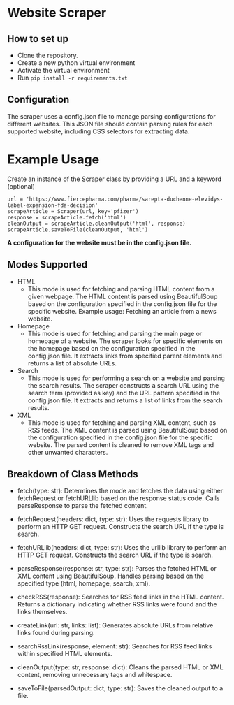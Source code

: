 # Website Scraper

## How to set up

- Clone the repository.
- Create a new python virtual environment
- Activate the virtual environment
- Run `pip install -r requirements.txt`

## Configuration
The scraper uses a config.json file to manage parsing configurations for different websites. 
This JSON file should contain parsing rules for each supported website, including CSS selectors for extracting data.

# Example Usage
Create an instance of the Scraper class by providing a URL and a keyword (optional)

```
url = 'https://www.fiercepharma.com/pharma/sarepta-duchenne-elevidys-label-expansion-fda-decision'
scrapeArticle = Scraper(url, key='pfizer')
response = scrapeArticle.fetch('html')
cleanOutput = scrapeArticle.cleanOutput('html', response)
scrapeArticle.saveToFile(cleanOutput, 'html')
```

__A configuration for the website must be in the config.json file.__

## Modes Supported

- HTML
  - This mode is used for fetching and parsing HTML content from a given webpage.
  The HTML content is parsed using BeautifulSoup based on the configuration specified in the config.json file for the specific website.
  Example usage: Fetching an article from a news website.
- Homepage
  - This mode is used for fetching and parsing the main page or homepage of a website.
    The scraper looks for specific elements on the homepage based on the configuration specified in the config.json file.
    It extracts links from specified parent elements and returns a list of absolute URLs.
- Search
  - This mode is used for performing a search on a website and parsing the search results.
    The scraper constructs a search URL using the search term (provided as key) and the URL pattern specified in the config.json file.
    It extracts and returns a list of links from the search results.
- XML
  - This mode is used for fetching and parsing XML content, such as RSS feeds.
    The XML content is parsed using BeautifulSoup based on the configuration specified in the config.json file for the specific website.
    The parsed content is cleaned to remove XML tags and other unwanted characters.

## Breakdown of Class Methods
 - fetch(type: str): Determines the mode and fetches the data using either fetchRequest or fetchURLlib based on the response status code.
    Calls parseResponse to parse the fetched content.


- fetchRequest(headers: dict, type: str): Uses the requests library to perform an HTTP GET request.
    Constructs the search URL if the type is search.


- fetchURLlib(headers: dict, type: str): Uses the urllib library to perform an HTTP GET request.
    Constructs the search URL if the type is search.


- parseResponse(response: str, type: str): Parses the fetched HTML or XML content using BeautifulSoup.
    Handles parsing based on the specified type (html, homepage, search, xml).


- checkRSS(response): Searches for RSS feed links in the HTML content.
    Returns a dictionary indicating whether RSS links were found and the links themselves.


- createLink(url: str, links: list): Generates absolute URLs from relative links found during parsing.


- searchRssLink(response, element: str): Searches for RSS feed links within specified HTML elements.


- cleanOutput(type: str, response: dict): Cleans the parsed HTML or XML content, removing unnecessary tags and whitespace.


- saveToFile(parsedOutput: dict, type: str): Saves the cleaned output to a file.